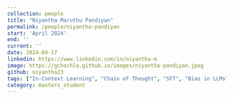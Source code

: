 ```yaml
---
collection: people
title: "Niyantha Maruthu Pandiyan"
permalink: /people/niyantha-pandiyan
start: 'April 2024'
end: ''
current: ''
date: 2024-04-17
linkedin: https://www.linkedin.com/in/niyantha-m
image: https://gchochla.github.io/images/niyantha-pandiyan.jpeg
github: niyantha23
tags: ["In-Context Learning", "Chain of Thought", "SFT", "Bias in LLMs"]
category: masters_student
---
```

